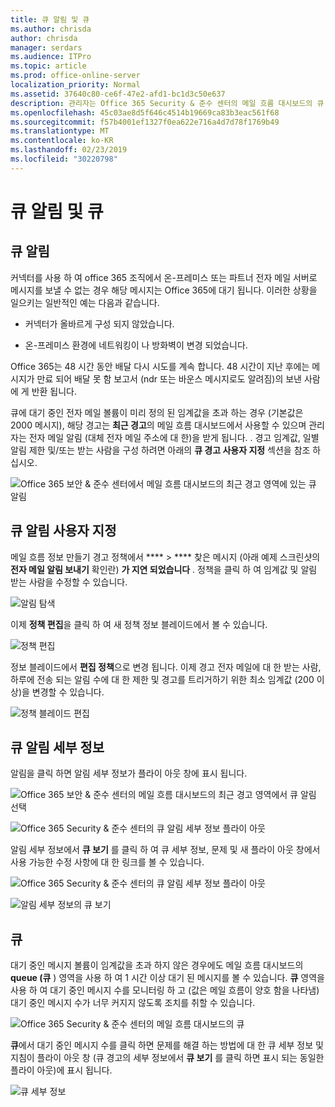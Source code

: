 ```yaml
---
title: 큐 알림 및 큐
ms.author: chrisda
author: chrisda
manager: serdars
ms.audience: ITPro
ms.topic: article
ms.prod: office-online-server
localization_priority: Normal
ms.assetid: 37640c80-ce6f-47e2-afd1-bc1d3c50e637
description: 관리자는 Office 365 Security & 준수 센터의 메일 흐름 대시보드의 큐 경고 및 큐에 대해 알아볼 수 있습니다.
ms.openlocfilehash: 45c03ae8d5f646c4514b19669ca83b3eac561f68
ms.sourcegitcommit: f57b4001ef1327f0ea622e716a4d7d78f1769b49
ms.translationtype: MT
ms.contentlocale: ko-KR
ms.lasthandoff: 02/23/2019
ms.locfileid: "30220798"
---
```

# <a name="queue-alerts-and-queues"></a>큐 알림 및 큐

## <a name="queue-alerts"></a>큐 알림

커넥터를 사용 하 여 office 365 조직에서 온-프레미스 또는 파트너 전자 메일 서버로 메시지를 보낼 수 없는 경우 해당 메시지는 Office 365에 대기 됩니다. 이러한 상황을 일으키는 일반적인 예는 다음과 같습니다.

- 커넥터가 올바르게 구성 되지 않았습니다.

- 온-프레미스 환경에 네트워킹이 나 방화벽이 변경 되었습니다.

Office 365는 48 시간 동안 배달 다시 시도를 계속 합니다. 48 시간이 지난 후에는 메시지가 만료 되어 배달 못 함 보고서 (ndr 또는 바운스 메시지로도 알려짐)의 보낸 사람에 게 반환 됩니다.

큐에 대기 중인 전자 메일 볼륨이 미리 정의 된 임계값을 초과 하는 경우 (기본값은 2000 메시지), 해당 경고는 **최근 경고**의 메일 흐름 대시보드에서 사용할 수 있으며 관리자는 전자 메일 알림 (대체 전자 메일 주소에 대 한)을 받게 됩니다. . 경고 임계값, 일별 알림 제한 및/또는 받는 사람을 구성 하려면 아래의 **큐 경고 사용자 지정** 섹션을 참조 하십시오.

![Office 365 보안 & 준수 센터에서 메일 흐름 대시보드의 최근 경고 영역에 있는 큐 알림](media/5fc4a51c-6118-4270-960b-c6b176ef94ae.png)

## <a name="customize-queue-alerts"></a>큐 알림 사용자 지정

메일 흐름 정보 만들기 경고 정책에서 **** \> **** 찾은 메시지 (아래 예제 스크린샷의 **전자 메일 알림 보내기** 확인란) **가 지연 되었습니다** . 정책을 클릭 하 여 임계값 및 알림 받는 사람을 수정할 수 있습니다.

![알림 탐색](media/efb95976-9e0b-484e-a2fd-093c5bc7a40f.png)

이제 **정책 편집**을 클릭 하 여 새 정책 정보 블레이드에서 볼 수 있습니다.

![정책 편집 ](media/ed2aceae-3ee2-4849-a17e-87915987a7dd.png)

정보 블레이드에서 **편집 정책**으로 변경 됩니다. 이제 경고 전자 메일에 대 한 받는 사람, 하루에 전송 되는 알림 수에 대 한 제한 및 경고를 트리거하기 위한 최소 임계값 (200 이상)을 변경할 수 있습니다.

![정책 블레이드 편집](media/c657cc74-7867-474c-b2c9-dc478449f990.png)

## <a name="queue-alert-details"></a>큐 알림 세부 정보

알림을 클릭 하면 알림 세부 정보가 플라이 아웃 창에 표시 됩니다.

![Office 365 보안 & 준수 센터의 메일 흐름 대시보드의 최근 경고 영역에서 큐 알림 선택](media/1f6b0e96-5b2c-41ef-9684-9d813b3fabe6.png)

![Office 365 Security & 준수 센터의 큐 알림 세부 정보 플라이 아웃](media/105c8fff-912f-4763-8806-2740ebdecd4b.png)

알림 세부 정보에서 **큐 보기** 를 클릭 하 여 큐 세부 정보, 문제 및 새 플라이 아웃 창에서 사용 가능한 수정 사항에 대 한 링크를 볼 수 있습니다.

![Office 365 Security & 준수 센터의 큐 알림 세부 정보 플라이 아웃](media/8ff60955-55ef-4f32-a966-85e02cb608d1.png)

![알림 세부 정보의 큐 보기](media/4eb088fe-5dd9-4bf4-b959-c1bb2545c515.png)

## <a name="queues"></a>큐

대기 중인 메시지 볼륨이 임계값을 초과 하지 않은 경우에도 메일 흐름 대시보드의 **queue (큐** ) 영역을 사용 하 여 1 시간 이상 대기 된 메시지를 볼 수 있습니다. **큐** 영역을 사용 하 여 대기 중인 메시지 수를 모니터링 하 고 (값은 메일 흐름이 양호 함을 나타냄) 대기 중인 메시지 수가 너무 커지지 않도록 조치를 취할 수 있습니다.

![Office 365 Security & 준수 센터의 메일 흐름 대시보드의 큐](media/0ef6e2ef-dd22-4363-9d4a-b20a00babc9f.png)

**큐**에서 대기 중인 메시지 수를 클릭 하면 문제를 해결 하는 방법에 대 한 큐 세부 정보 및 지침이 플라이 아웃 창 (큐 경고의 세부 정보에서 **큐 보기** 를 클릭 하면 표시 되는 동일한 플라이 아웃)에 표시 됩니다.

![큐 세부 정보](media/4eb088fe-5dd9-4bf4-b959-c1bb2545c515.png)
